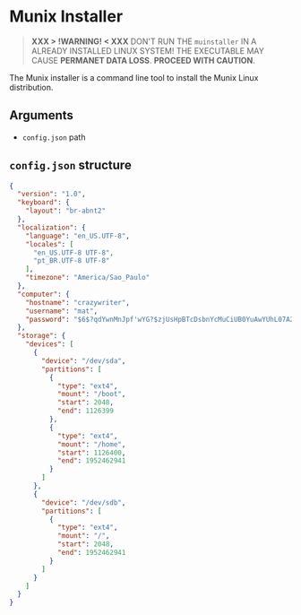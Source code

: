 # Munix Installer

> **XXX > !WARNING! < XXX** DON'T RUN THE `muinstaller` IN A ALREADY INSTALLED LINUX SYSTEM! THE EXECUTABLE MAY CAUSE **PERMANET DATA LOSS**. **PROCEED WITH CAUTION**.

The Munix installer is a command line tool to install the Munix Linux distribution.

## Arguments

* `config.json` path

## `config.json` structure

```json
{
  "version": "1.0",
  "keyboard": {
    "layout": "br-abnt2"
  },
  "localization": {
    "language": "en_US.UTF-8",
    "locales": [
      "en_US.UTF-8 UTF-8",
      "pt_BR.UTF-8 UTF-8"
    ],
    "timezone": "America/Sao_Paulo"
  },
  "computer": {
    "hostname": "crazywriter",
    "username": "mat",
    "password": "$6$?qdYwnMnJpf'wYG?$zjUsHpBTcDsbnYcMuCiUB0YuAwYUhL07A24x1k.Skwc5xnCOCzTnSS8xTRe4ABgCKbzuud1Pi7KNhLK0mJkPu/"
  },
  "storage": {
    "devices": [
      {
        "device": "/dev/sda",
        "partitions": [
          {
            "type": "ext4",
            "mount": "/boot",
            "start": 2048,
            "end": 1126399
          },
          {
            "type": "ext4",
            "mount": "/home",
            "start": 1126400,
            "end": 1952462941
          }
        ]
      },
      {
        "device": "/dev/sdb",
        "partitions": [
          {
            "type": "ext4",
            "mount": "/",
            "start": 2048,
            "end": 1952462941
          }
        ]
      }
    ]
  }
}
```
